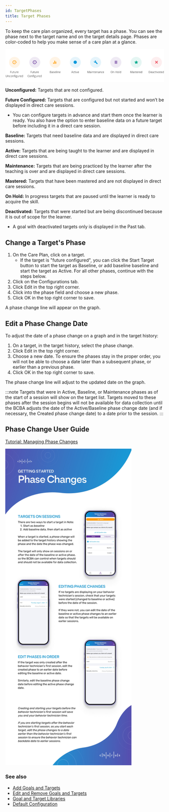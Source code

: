 ```yaml
---
id: TargetPhases
title: Target Phases
---
```

To keep the care plan organized, every target has a phase. You can see the phase next to the target name and on the target details page. Phases are color-coded to help you make sense of a care plan at a glance. 

<img src="/img/TargetStatuses.png" width="650" />

**Unconfigured:** Targets that are not configured. 

**Future Configured:** Targets that are configured but not started and won’t be displayed in direct care sessions. 

- You can configure targets in advance and start them once the learner is ready. You also have the option to enter baseline data on a future target before including it in a direct care session. 

**Baseline:** Targets that need baseline data and are displayed in direct care sessions. 

**Active:** Targets that are being taught to the learner and are displayed in direct care sessions.  

**Maintenance:** Targets that are being practiced by the learner after the teaching is over and are displayed in direct care sessions.  

**Mastered:** Targets that have been mastered and are not displayed in direct care sessions. 

**On Hold:** In progress targets that are paused until the learner is ready to acquire the skill. 

**Deactivated:** Targets that were started but are being discontinued because it is out of scope for the learner. 

- A goal with deactivated targets only is displayed in the Past tab.

## Change a Target's Phase

1. On the Care Plan, click on a target.
   - If the target is "future configured", you can click the Start Target button to start the target as Baseline, or add baseline baseline and start the target as Active. For all other phases, continue with the steps below.
3. Click on the Configurations tab.
4. Click Edit in the top right corner.
5. Click into the phase field and choose a new phase.
6. Click OK in the top right corner to save.

A phase change line will appear on the graph.

## Edit a Phase Change Date

To adjust the date of a phase change on a graph and in the target history:

1. On a target, in the target history, select the phase change.
2. Click Edit in the top right corner.
3. Choose a new date. To ensure the phases stay in the proper order, you will not be able to choose a date later than a subsequent phase, or earlier than a previous phase.
4. Click OK in the top right corner to save.

The phase change line will adjust to the updated date on the graph.

:::note
Targets that were in Active, Baseline, or Maintenance phases as of the start of a session will show on the target list. Targets moved to these phases after the session begins will not be available for data collection until the BCBA adjusts the date of the Active/Baseline phase change date (and if necessary, the Created phase change date) to a date prior to the session. 
:::

## Phase Change User Guide

[Tutorial: Managing Phase Changes](https://www.canva.com/design/DAGXBkZWbjU/oX76yJfeVK0KW1aB3QsF0g/view?utm_content=DAGXBkZWbjU&utm_campaign=designshare&utm_medium=link&utm_source=viewer)

<img src="/img/Phase Change User Guide.jpg" width="400" />

### See also
- [Add Goals and Targets](CarePlan/AddGoalsTargets.md)
- [Edit and Remove Goals and Targets](CarePlan/EditRemoveGoalsTargets.md)
- [Goal and Target Libraries](CarePlan/GoalTargetLibraries.md)
- [Default Configuration](CarePlan/DefaultConfiguration.md)
